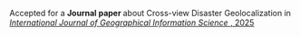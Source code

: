 Accepted for a <b>Journal paper </b> about Cross-view Disaster Geolocalization in <a href="https://www.tandfonline.com/doi/abs/10.1080/13658816.2025.2524857"><em> International Journal of Geographical Information Science  </em>, 2025</a>
